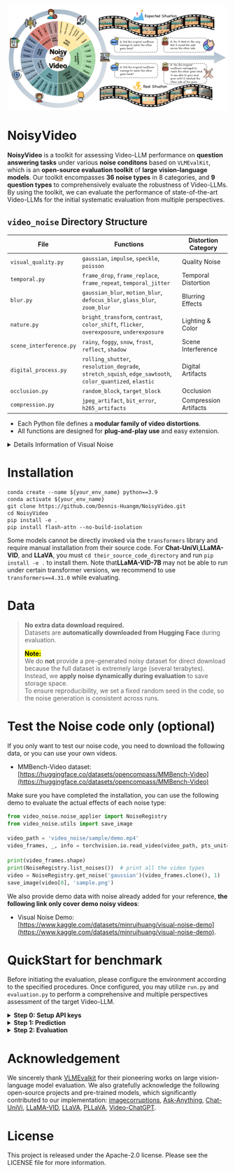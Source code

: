 ![输入图片说明](docs/benchmark.png)

# NoisyVideo

**NoisyVideo** is a toolkit for assessing Video-LLM performance on **question answering tasks** under various **noise conditons** based on `VLMEvalKit`, which is an **open-source evaluation toolkit** of **large vision-language models**. Our toolkit encompasses **36 noise types** in 8 categories, and **9 question types** to comprehensively evaluate the robustness of Video-LLMs. By using the toolkit, we can evaluate the performance of state-of-the-art Video-LLMs for the initial systematic evaluation from multiple perspectives.

## `video_noise` Directory Structure

| File                   | Functions                                                                                           | Distortion Category       |
|------------------------|-----------------------------------------------------------------------------------------------------|--------------------------|
| `visual_quality.py`           | `gaussian`, `impulse`, `speckle`, `poisson`                                 | Quality Noise            |
| `temporal.py`       | `frame_drop`, `frame_replace`, `frame_repeat`, `temporal_jitter`                                    | Temporal Distortion      |
| `blur.py`          | `gaussian_blur`, `motion_blur`, `defocus_blur`, `glass_blur`, `zoom_blur`                          | Blurring Effects         |
| `nature.py`    | `bright_transform`, `contrast`, `color_shift`, `flicker`, `overexposure`, `underexposure`| Lighting & Color         |
| `scene_interference.py`| `rainy`, `foggy`, `snow`, `frost`, `reflect`, `shadow`                                             | Scene Interference       |
| `digital_process.py`        | `rolling_shutter`, `resolution_degrade`, `stretch_squish`, `edge_sawtooth`, `color_quantized`, `elastic` | Digital Artifacts   |
| `occlusion.py`         | `random_block`, `target_block`                                                                     | Occlusion                |
| `compression.py`       | `jpeg_artifact`, `bit_error`, `h265_artifacts`                                                      | Compression Artifacts    |

- Each Python file defines a **modular family of video distortions**.
- All functions are designed for **plug-and-play use** and easy extension.

<details>
<summary>Details Information of Visual Noise</summary>


We introduce a wide range of noise types that reflect real-world situations in video data to evaluate the robustness of Video-LLMs. From the literature, we identify **36 types of different noise** due to capturing, processing, and saving.
To better analyze the impacts of different noises, we further categorize them into 8 groups by their characteristics. Namely, they are distinct noises related to **quality**, **temporality**, **blurring**, **lighting/color**, **scene interference**, **digitality**, **occlusion**, and **compression**.
![输入图片说明](docs/noise.png)
Noise implementations are stored in the `video_noise` directory, organized into individual files by noise category.
|Noise types| Specific Noise |
|:--:|--|
| **Quality** <br>(4 types) |                                                                                **Gaussian**: *Gaussian white noise exhibits normal amplitude distribution and uniform spectral energy.*<br> **Impulse**: *brief, random spikes of noise that create sudden bright or dark pixels (salt-and-pepper effect).*<br> **Speckle**: *granular, multiplicative noise that creates a grainy texture by causing small intensity variations.* <br> **Poisson**: *signal-dependent noise from random photon arrival events.* <br>|
|**Temporality** <br>(4 types)|**Frame drop**: *random removal of entire frames from a video sequence.* <br>        **Frame replace**: *misordering of frames within a video sequence, causing temporal playback jumps.* <br>   **Frame repeat**: *duplication of frames within a video sequence, causing stuttering due to repeated frames.*<br> **Temporal jitter**: *combination of frame drops and frame misordering, causing uneven frame intervals, skipped or out-of-order frames, and jittery playback.*|
|**Blurring** <br>(5 types)|**Gaussian blur**: *smoothing distortion produced by convolving selected frames with a Gaussian kernel.* <br>**Motion blur**: *directional smearing of moving objects caused by camera or subject motion during exposure.* <br> **Defocus blur**: *optical softening from being out of the focal plane, producing uniform blur and bokeh (circle-of-confusion) around objects.* <br> **Glass blur**: *localized refractive distortion simulating viewing through textured or frosted glass, randomly displacing pixels within small neighborhoods to produce blurred and warped effects.* <br>**Zoom blur**: *blur effect caused by scaling the image (zooming in or out), stretching details radially and reducing sharpness.*| 
|**Lighting/Color**<br>(6 types)|**Bright transform**: *adjust video brightness in the HSV color space by scaling the V (value) channel to increase or decrease overall luminance.* <br> **Contrast transform**: *adjust contrast by scaling pixel values around a pivot.* <br> **Color shift**: *apply random additive or multiplicative shifts to each color channel (e.g., R, G, B) of selected frames, causing hue, saturation, and overall color balance distortions.* <br> **Flicker**: *random temporal variations in frame luminance, causing rapid brightness fluctuations that produce a trembling or flickering appearance.* <br>**Overexposure**: *clipping of pixel values to their maximum due to excessive luminance, resulting in washed-out highlights and loss of detail.* <br>**Underexposure**: *insufficient luminance from low exposure or gain, causing pixel values to cluster near zero, deep shadows, and loss of detail.*|
|**Scene interference**<br>(6 types)|**Rainy**: *add rain effects to video by generating fractal-based raindrop streaks and splashes, then blending them into selected frames with varying intensity and motion blur to simulate realistic rainfall.*<br> **Foggy**: *overlay a plasma-fractal noise–based fog mask onto selected frames, blending with adjustable density, falloff, and blur to simulate realistic atmospheric haze.* <br> **Snow**: *overlay simulated falling snowflakes onto video frames by generating particle effects to mimic realistic snowfall.*<br> **Frost**: *overlay semi-transparent ice-crystal (frost) textures, blending in subtle specular highlights and light scattering to mimic frozen surfaces.*<br> **Reflect**: *overlay mirror-like reflections modulated by Perlin-noise–generated distortion maps, blending specular highlights and warped environment details to simulate uneven reflective surfaces.* <br> **Shadow**: *overlay dark masks or gradients onto frames—adjusting region shape, opacity, and position—to simulate object shadows effects.*|
|**Digitality**<br>(6 types)|**Rolling shutter**: *simulate the rolling shutter by reading selected frame’s rows (or columns) sequentially with a line-by-line time offset, causing uniform skew, wobble, and temporal distortion across the selected frames.* <br>**Resolution degrade**: *reduce frame resolution by downsampling, causing blocky artifacts and blurred details due to loss of high-frequency information.*<br>**Stretch squish**: *scale frames horizontally or vertically, stretching or compressing pixel dimensions to modify aspect ratio and introduce geometric distortion.*<br>**Edge sawtooth**: *apply periodic, asymmetric “sawtooth”–shaped distortions along detected edges by shifting pixel positions or intensities in a linear ramp pattern, creating jagged boundary artifacts.*<br> **Color quantized**: *reduce the number of distinct colors by mapping pixel values to a limited palette, causing posterization and visible banding artifacts.*<br>**Elastic**: *apply smooth, random displacement fields to each frame—warping pixels in an elastic manner to simulate stretchy, fluid-like distortions.*|
|**Occlusion**<br>(2 types)|**Random block**: *randomly select rectangular regions in frames and replace them with black blocks.*<br> **Target block**: *detect primary objects with YOLO and overlay occluding blocks on their bounding boxes, masking the target regions in selected frames.*<br>|
|**Compression**<br>(3 types)|**JPEG artifact**: *lossy compression artifacts from JPEG encoding, characterized by ringing halos around sharp edges, and subtle color banding or blur of fine details.*<br>**Bit error**: *choose a random region of the frame and simulate bit-level corruption to produce stripe artifacts.*<br>**H265 artifacts**: *compression artifacts from H.265/HEVC encoding, characterized by blockiness at CTU boundaries, quantization noise, ringing halos around edges, and blurring in high-detail regions.*|


</details>

# Installation
```
conda create --name ${your_env_name} python==3.9
conda activate ${your_env_name}
git clone https://github.com/Dennis-Huangm/NoisyVideo.git
cd NoisyVideo
pip install -e .
pip install flash-attn --no-build-isolation
```
Some models cannot be directly invoked via the `transformers` library and require manual installation from their source code. For ​**​Chat-UniVi​**​, ​**​LLaMA-VID​**​, and ​**​LLaVA​**​, you must `cd their_source_code_directory` and run `pip install -e .` to install them. Note that **​LLaMA-VID-7B​** may not be able to run under certain transformer versions, we recommend to use `transformers==4.31.0` while evaluating.

# Data 
> **No extra data download required.**  
> Datasets are **automatically downloaded from Hugging Face** during evaluation.
> 
> <b><mark>Note:</mark></b>  
> We do **not** provide a pre-generated noisy dataset for direct download because the full dataset is extremely large (several terabytes).  
> Instead, we **apply noise dynamically during evaluation** to save storage space.  
> To ensure reproducibility, we set a fixed random seed in the code, so the noise generation is consistent across runs.

# Test the Noise code only (optional)

If you only want to test our noise code, you need to download the following data, or you can use your own videos.

- MMBench-Video dataset: [https://huggingface.co/datasets/opencompass/MMBench-Video](https://huggingface.co/datasets/opencompass/MMBench-Video)

Make sure you have completed the installation, you can use the following demo to evaluate the actual effects of each noise type:
```python
from video_noise.noise_applier import NoiseRegistry
from video_noise.utils import save_image

video_path = 'video_noise/sample/demo.mp4'
video_frames, _, info = torchvision.io.read_video(video_path, pts_unit="sec", output_format="TCHW")

print(video_frames.shape)
print(NoiseRegistry.list_noises())  # print all the video types
video = NoiseRegistry.get_noise('gaussian')(video_frames.clone(), 1)
save_image(video[0], 'sample.png')
```
We also provide demo data with noise already added for your reference, **the following link only cover demo noisy videos**:

- Visual Noise Demo: [https://www.kaggle.com/datasets/minruihuang/visual-noise-demo](https://www.kaggle.com/datasets/minruihuang/visual-noise-demo).

# QuickStart for benchmark
Before initiating the evaluation, please configure the environment according to the specified procedures. 
Once configured, you may utilize `run.py` and `evaluation.py` to perform a comprehensive and multiple perspectives assessment of the target Video-LLM.

<details>
<summary><strong>Step 0: Setup API keys</strong></summary>

To use API models (e.g., GPT-4o, Gemini-Pro-V) for inference, or to utilize the LLM API as an evaluator or selector-extractor, you must first configure your API key. We recommend utilizing the **OpenAI-compatible** API schema to access all Video-LLMs.

 - ​ If you need to use the API, enter your key in the corresponding key field. The API keys will be automatically loaded during inference and evaluation. You can place the required API keys in the `$NoisyVideo/.env` file or set them directly as environment variables. If you choose to create a `.env` file, its contents should look like this:
 ```
# The .env file, place it under $NoisyVideo
# API Keys of Proprietary VLMs
# OpenAI API
OPENAI_API_KEY=
OPENAI_API_BASE=
# You can also set a proxy for calling api models during the evaluation stage
EVAL_PROXY=
```
</details>

<details>
<summary><strong>Step 1: Prediction</strong></summary>

We use `run.py` to get the prediction under diverse visual noise and the basic **GPT score** judged by conventional LLMs.

Our toolkit supports the evaluation of **any Video-LLM**. Here, we demonstrate the evaluation process using **Qwen2.5-VL-3B-Instruct** and **Gaussian Noise** as an example.


**Argrments**

 - `--data`: Set the dataset names. In our benchmark, we test different Video-LLMs by applying noise to **MMBench-Video**.
 - `--model`: Set the Video-LLM names currently supported. 
 - `--judge`: Set the API model names as the **judge**. We adopt gpt-4o in our benchmark.
 - `--ratio`: Set the ratio of noisy frames in the input video.
 - `--noise_name`: Set the noise names you want to evluate, you can find all 36 supported noise types in the following code:
```python
  from video_noise.noise_applier import NoiseRegistry
  print(NoiseRegistry.list_noises())
```
**Command for evaluating a local model**
```shell
torchrun \
	--nproc-per-node=${NUM_GPUS}  \
	run.py \
	--data MMBench_Video_${NUM_FRAMES}frame_nopack \
	--model ${MODEL} \
	--judge gpt-4o \
	--noise_name ${NOISE_TYPE} \
	--ratio ${NOISE_PROPORTION}
```
Example:
```
torchrun --nproc-per-node=2 run.py --data MMBench_Video_8frame_nopack --model Qwen2.5-VL-3B-Instruct --judge gpt-4o --noise_name gaussian --ratio 0.9
```
**Command for evaluating an API model**
Example:
```
python run.py --data MMBench_Video_8frame_nopack --model Qwen2.5-VL-3B-Instruct --judge gpt-4o 
```
The configuration remains identical to the above settings. Simply append specific noise parameters afterward, but ensure API calls are restricted to single-process execution.
To disable noise addition, simply omit the `noise` and `ratio` parameters. 
</details>

<details>
<summary><strong>Step 2: Evaluation</strong></summary>

Following prior work, we incorporate a traditional metric in our benchmark: the ​**​GPT score​**​. However, as this metric relies solely on a single model’s judgment, we propose complementary evaluations: (1) the ​**​SBERT score​**​ for semantic alignment, and (2) ​**​accuracy​**​ on selection-based tasks as statistical indicators.

`evaluation.py` computes the ​​**​GPT score​**, **​SBERT score​**​ and ​**​Accuracy for True/False questions​**​ across multiple perspectives, supporting diverse Video-LLMs and noise parameters.
The input is sourced from prediction results generated by `run.py`, so please run `run.py` before executing `evaluation.py`.

**Argrments**

 - `--ratio (int)`: **Proportion** of noise frames.
 - `--model (list[str])`: **List** of model names to process.
 - `--noise (list[str])`: **List** of noise types to process.
 - `--metric (str, choice are ['acc', 'sbert', 'gpt'])`: Metric to compute.
 - `--perspective (str, choice are ['qtype', 'vtype'])`: Perspective to analyse.

Example:
```
python evaluation.py --metric gpt --noise gaussian --model Qwen2.5-VL-3B-Instruct --ratio 0.9 --perspective qtype
```
The evaluation results will be printed as logs, besides. **Result Files** will also be generated in the directory `$WORK_DIR/{model_name}/{noise_name}`(If no noise is applied, the filename defaults to `"origin"`) including  **GPT score**, **SBERT Score**, and **Accuracy for True/False questions** across **multiple perspectives**.
- **.xlsx files**: Contain inference results.
- **rating.json/gpt\*.json**: Stores the overall **GPT score** and per-question-type breakdown.
- **acc\*.json**: Stores the overall **Accuracy for True/False questions** and per-question-type breakdown.
- **sbert\*.json**: Stores the overall **SBERT Score** and per-question-type breakdown.
- **score\*.xlsx**: Records scores for each individual QA pair.
</details>



# Acknowledgement
We sincerely thank [VLMEvalkit](https://github.com/open-compass/VLMEvalKit) for their pioneering works on large vision-language model evaluation. 
We also gratefully acknowledge the following open-source projects and pre-trained models, which significantly contributed to our implementation: [imagecorruptions](https://github.com/bethgelab/imagecorruptions), [Ask-Anything](https://github.com/OpenGVLab/Ask-Anything), [Chat-UniVi](https://github.com/PKU-YuanGroup/Chat-UniVi), [LLaMA-VID](https://github.com/dvlab-research/LLaMA-VID), [LLaVA](https://github.com/haotian-liu/LLaVA), [PLLaVA](https://github.com/magic-research/PLLaVA), [Video-ChatGPT](https://github.com/Amshaker/Mobile-VideoGPT).

# License

This project is released under the Apache-2.0 license. Please see the LICENSE file for more information.

